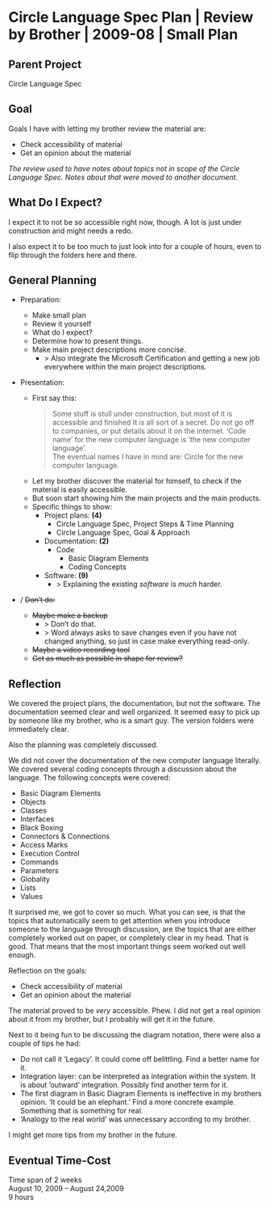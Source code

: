 ﻿Circle Language Spec Plan | Review by Brother | 2009-08 | Small Plan
===================================================================


Parent Project
--------------

Circle Language Spec


Goal
----

Goals I have with letting my brother review the material are:

- Check accessibility of material
- Get an opinion about the material

*The review used to have notes about topics not in scope of the Circle Language Spec. Notes about that were moved to another document.*


What Do I Expect?
-----------------

I expect it to not be so accessible right now, though. A lot is just under construction and might needs a redo.

I also expect it to be too much to just look into for a couple of hours, even to flip through the folders here and there.


General Planning
----------------

- Preparation:
    - Make small plan
    - Review it yourself
    - What do I expect?
    - Determine how to present things.
    - Make main project descriptions more concise.
        - \> Also integrate the Microsoft Certification and getting a new job everywhere within the main project descriptions.

- Presentation:
    - First say this:
        > Some stuff is stull under construction,
        > but most of it is accessible and finished
        > It is all sort of a secret. Do not go off to companies, or put details about it on the internet.
        > ‘Code name’ for the new computer language is ‘the new computer language’.  
        > The eventual names I have in mind are: Circle for the new computer language. 
    - Let my brother discover the material for himself, 
      to check if the material is easily accessible.
    - But soon start showing him the main projects and the main products.
    - Specific things to show:
        - Project plans: __(4)__
            - Circle Language Spec, Project Steps & Time Planning
            - Circle Language Spec, Goal & Approach
        - Documentation: __(2)__
            - Code
                - Basic Diagram Elements
                - Coding Concepts
        - Software: __(9)__
            - \> Explaining the existing *software* is *much* harder.

- / ~~Don’t do:~~
    - ~~Maybe make a backup~~
        - \> Don’t do that.
        - \> Word always asks to save changes even if you have not changed anything, so just in case make everything read-only.
    - ~~Maybe a video recording tool~~
    - ~~Get as much as possible in shape for review?~~


Reflection
-----------

We covered the project plans, the documentation, but not the software.
The documentation seemed clear and well organized.
It seemed easy to pick up by someone like my brother, who is a smart guy.
The version folders were immediately clear.

Also the planning was completely discussed.

We did not cover the documentation of the new computer language literally.
We covered several coding concepts through a discussion about the language.
The following concepts were covered:

- Basic Diagram Elements
- Objects
- Classes
- Interfaces
- Black Boxing
- Connectors & Connections
- Access Marks
- Execution Control
- Commands
- Parameters
- Globality
- Lists
- Values

It surprised me, we got to cover so much. What you can see, is that the topics that automatically seem to get attention when you introduce someone to the language through discussion, are the topics that are either completely worked out on paper, or completely clear in my head. That is good. That means that the most important things seem worked out well enough.

Reflection on the goals:

- Check accessibility of material
- Get an opinion about the material

The material proved to be *very* accessible. Phew.
I did not get a real opinion about it from my brother, but I probably will get it in the future.

Next to it being fun to be discussing the diagram notation, there were also a couple of tips he had:

- Do not call it ‘Legacy’. It could come off belittling. Find a better name for it.
- Integration layer: can be interpreted as integration within the system. It is about ‘outward’ integration. Possibly find another term for it.
- The first diagram in Basic Diagram Elements is ineffective in my brothers opinion. ‘It could be an elephant.’ Find a more concrete example. Something that is something for real.
- ‘Analogy to the real world’ was unnecessary according to my brother.

I might get more tips from my brother in the future.


Eventual Time-Cost
------------------

Time span of 2 weeks  
August 10, 2009 – August 24,2009  
9 hours  